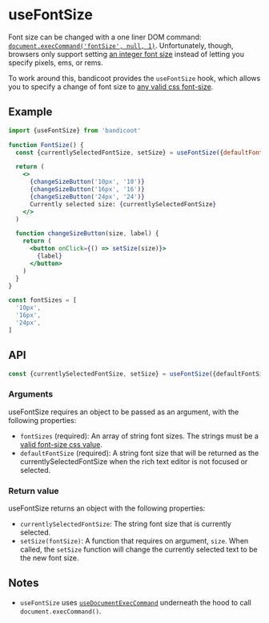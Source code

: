 # useFontSize

Font size can be changed with a one liner DOM command: [`document.execCommand('fontSize', null, 1)`](https://developer.mozilla.org/en-US/docs/Web/API/Document/execCommand#Commands).
Unfortunately, though, browsers only support setting [an integer font size](https://developer.mozilla.org/en-US/docs/Web/HTML/Element/font#Attributes)
instead of letting you specify pixels, ems, or rems.

To work around this, bandicoot provides the `useFontSize` hook, which allows you to specify a change of font size to
[any valid css font-size](https://developer.mozilla.org/en-US/docs/Web/CSS/font-size).

## Example
```jsx
import {useFontSize} from 'bandicoot'

function FontSize() {
  const {currentlySelectedFontSize, setSize} = useFontSize({defaultFontSize: '16px', fontSizes})

  return (
    <>
      {changeSizeButton('10px', '10')}
      {changeSizeButton('16px', '16')}
      {changeSizeButton('24px', '24')}
      Currently selected size: {currentlySelectedFontSize}
    </>
  )

  function changeSizeButton(size, label) {
    return (
      <button onClick={() => setSize(size)}>
        {label}
      </button>
    )
  }
}

const fontSizes = [
  '10px',
  '16px',
  '24px',
]
```

## API
```js
const {currentlySelectedFontSize, setSize} = useFontSize({defaultFontSize, fontSizes})
```

### Arguments
useFontSize requires an object to be passed as an argument, with the following properties:
- `fontSizes` (required): An array of string font sizes. The strings must be
  a [valid font-size css value](https://developer.mozilla.org/en-US/docs/Web/CSS/font-size).
- `defaultFontSize` (required): A string font size that will be returned as the currentlySelectedFontSize when
  the rich text editor is not focused or selected.

### Return value
useFontSize returns an object with the following properties:
- `currentlySelectedFontSize`: The string font size that is currently selected.
- `setSize(fontSize)`: A function that requires on argument, `size`. When called, the `setSize` function will change
  the currently selected text to be the new font size.

## Notes
- `useFontSize` uses [`useDocumentExecCommand`](/hooks/use-document-exec-command.md) underneath the hood to call `document.execCommand()`.
